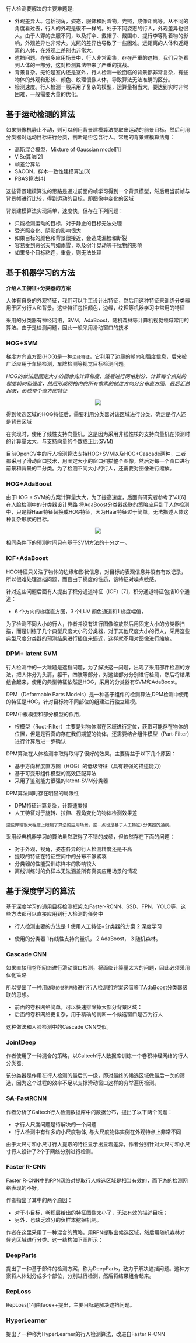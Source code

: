 行人检测要解决的主要难题是:
* 外观差异大。包括视角，姿态，服饰和附着物，光照，成像距离等。从不同的角度看过去，行人的外观是很不一样的。处于不同姿态的行人，外观差异也很大。由于人穿的衣服不同，以及打伞、戴帽子、戴围巾、提行李等附着物的影响，外观差异也非常大。光照的差异也导致了一些困难。远距离的人体和近距离的人体，在外观上差别也非常大。
* 遮挡问题。在很多应用场景中，行人非常密集，存在严重的遮挡，我们只能看到人体的一部分，这对检测算法带来了严重的挑战。
* 背景复杂。无论是室内还是室外，行人检测一般面临的背景都非常复杂，有些物体的外观和形状、颜色、纹理很像人体，导致算法无法准确的区分。
* 检测速度。行人检测一般采用了复杂的模型，运算量相当大，要达到实时非常困难，一般需要大量的优化。


## 基于运动检测的算法

如果摄像机静止不动，则可以利用背景建模算法提取出运动的前景目标，然后利用分类器对运动目标进行分类，判断是否包含行人。常用的背景建模算法有：  

* 高斯混合模型，Mixture of Gaussian model[1]
* ViBe算法[2]
* 帧差分算法
* SACON，样本一致性建模算法[3]
* PBAS算法[4] 

这些背景建模算法的思路是通过前面的帧学习得到一个背景模型，然后用当前帧与背景帧进行比较，得到运动的目标，即图像中变化的区域

背景建模算法实现简单，速度快，但存在下列问题：

* 只能检测运动的目标，对于静止的目标无法处理
* 受光照变化、阴影的影响很大
* 如果目标的颜色和背景很接近，会造成漏检和断裂
* 容易受到恶劣天气如雨雪，以及树叶晃动等干扰物的影响
* 如果多个目标粘连，重叠，则无法处理

## 基于机器学习的方法

**介绍人工特征+分类器的方案** 

人体有自身的外观特征，我们可以手工设计出特征，然后用这种特征来训练分类器用于区分行人和背景。这些特征包括颜色，边缘，纹理等机器学习中常用的特征  

采用的分类器有神经网络，SVM，AdaBoost，随机森林等计算机视觉领域常用的算法。由于是检测问题，因此一般采用滑动窗口的技术  

### HOG+SVM

梯度方向直方图(HOG)是一种`边缘特征`，它利用了边缘的朝向和强度信息，后来被广泛应用于车辆检测，车牌检测等视觉目标检测问题。  

*HOG的做法是固定大小的图像先计算梯度，然后进行网格划分，计算每个点处的梯度朝向和强度，然后形成网格内的所有像素的梯度方向分分布直方图，最后汇总起来，形成整个直方图特征*  

<div align="center"> <img src="pic/HOG.jpg"/> </div>

得到候选区域的HOG特征后，需要利用分类器对该区域进行分类，确定是行人还是背景区域 

在实现时，使用了线性支持向量机，这是因为采用非线性核的支持向量机在预测时的计算量太大，与支持向量的个数成正比(SVM)

目前OpenCV中的行人检测算法支持HOG+SVM以及HOG+Cascade两种，二者都采用了滑动窗口技术，用固定大小的窗口扫描整个图像，然后对每一个窗口进行前景和背景的二分类。为了检测不同大小的行人，还需要对图像进行缩放。  



### HOG+AdaBoost
由于HOG + SVM的方案计算量太大，为了提高速度，后面有研究者参考了VJ[6]在人脸检测中的分类器设计思路 将AdaBoost分类器级联的策略应用到了人体检测中，只是将Haar特征替换成HOG特征，因为Haar特征过于简单，无法描述人体这种复杂形状的目标。

<div align="center"> <img src="pic/Haar.png"/> </div>

相同条件下的预测时间只有基于SVM方法的十分之一。 


### ICF+AdaBoost

HOG特征只关注了物体的边缘和形状信息，对目标的表观信息并没有有效记录，所以很难处理遮挡问题，而且由于梯度的性质，该特征对噪点敏感。   

针对这些问题后面有人提出了积分通道特征（ICF）[7]，积分通道特征包括10个通道： 

* 6 个方向的梯度直方图，3 个LUV 颜色通道和1 梯度幅值， 

为了检测不同大小的行人，作者并没有进行图像缩放然后用固定大小的分类器扫描，而是训练了几个典型尺度大小的分类器，对于其他尺度大小的行人，采用这些典型尺度分类器的预测结果进行插值来逼近，这样就不用对图像进行缩放。


### DPM+ latent SVM

行人检测中的一大难题是遮挡问题，为了解决这一问题，出现了采用部件检测的方法，把人体分为头肩，躯干，四肢等部分，对这些部分分别进行检测，然后将结果组合起来，使用的典型特征依然是HOG，采用的分类器有SVM和AdaBoost。  


DPM（Deformable Parts Models）是一种基于组件的检测算法,DPM检测中使用的特征是HOG，针对目标物不同部位的组建进行独立建模。  

DPM中根模型和部分模型的作用，  
* 根模型（Root-Filter）主要是对物体潜在区域进行定位，获取可能存在物体的位置，但是是否真的存在我们期望的物体，还需要结合组件模型（Part-Filter）进行计算后进一步确认  

DPM算法在人体检测中取得取得了很好的效果，主要得益于以下几个原因： 
* 基于方向梯度直方图（HOG）的低级特征（具有较强的描述能力）
* 基于可变形组件模型的高效匹配算法
* 采用了鉴别能力很强的latent-SVM分类器  

DPM算法同时存在明显的局限性
* DPM特征计算复杂，计算速度慢
* 人工特征对于旋转、拉伸、视角变化的物体检测效果差 

`这些弊端很大程度上限制了算法的应用场景，这一点也是基于人工特征+分类器的通病。`


采用经典机器学习的算法虽然取得了不错的成绩，但依然存在下面的问题：  
* 对于外观，视角，姿态各异的行人检测精度还是不高
* 提取的特征在特征空间中的分布不够紧凑
* 分类器的性能受训练样本的影响较大
* 离线训练时的负样本无法涵盖所有真实应用场景的情况  


## 基于深度学习的算法

基于深度学习的通用目标检测框架,如Faster-RCNN、SSD、FPN、YOLO等，这些方法都可以直接应用到行人检测的任务中 


* 行人检测主要的方法是 1 使用人工特征+分类器的方案  2  深度学习 

* 使用的分类器 1有线性支持向量机， 2 AdaBoost， 3 随机森林。  


### Cascade CNN  

如果直接用卷积网络进行滑动窗口检测，将面临计算量太大的问题，因此必须采用优化策略   

所以提出了一种用`级联的卷积网络`进行行人检测的方案这借鉴了AdaBoost分类器级联的思想。  

* 前面的卷积网络简单，可以快速排除掉大部分背景区域： 
* 后面的卷积网络更复杂，用于精确的判断一个候选窗口是否为行人

这种做法和人脸检测中的Cascade CNN类似。


### JointDeep 

作者使用了一种混合的策略，以Caltech行人数据库训练一个卷积神经网络的行人分类器。  

该分类器是作用在行人检测的最后的一级，即对最终的候选区域做最后一关的筛选，因为这个过程的效率不足以支撑滑动窗口这样的穷举遍历检测。
 
### SA-FastRCNN 

作者分析了Caltech行人检测数据库中的数据分布，提出了以下两个问题：
* 才行人尺度问题是待解决的一个问题
* 行人检测中有许多的小尺度物体, 与大尺度物体实例在外观特点上非常不同

由于大尺寸和小尺寸行人提取的特征显示出显着差异，作者分别针对大尺寸和小尺寸行人设计了2个子网络分别进行检测。


### Faster R-CNN  

Faster R-CNN中的RPN网络对提取行人候选区域是相当有效的，而下游的检测网络表现的不好。

作者指出了其中的两个原因：
* 对于小目标，卷积层给出的特征图像太小了，无法有效的描述目标；
* 另外，也缺乏难分的负样本挖掘机制。

作者在这里采用了一种混合的策略，用RPN提取出候选区域，然后用随机森林对候选区域进行分类。这一结构如下图所示：


### DeepParts 

提出了一种基于部件的检测方案，称为DeepParts，致力于解决遮挡问题。这种方案将人体划分成多个部位，分别进行检测，然后将结果组合起来。


### RepLoss  

RepLoss[14]由face++提出，主要目标是解决遮挡问题。

### HyperLearner 

提出了一种称为HyperLearner的行人检测算法，改进自Faster R-CNN  
